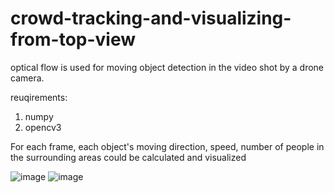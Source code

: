 # crowd-tracking-and-visualizing-from-top-view

optical flow is used for moving object detection in the video shot by a drone camera.

reuqirements:
1. numpy
2. opencv3

For each frame, each object's moving direction, speed, number of people in the surrounding areas could be calculated and visualized

![image](https://github.com/chuzcjoe/crowd-tracking-and-visualizing-from-top-view/master/viz1.jpg)
![image](https://github.com/chuzcjoe/crowd-tracking-and-visualizing-from-top-view/master/viz2.jpg)
